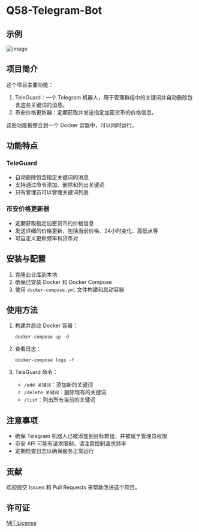 # Q58-Telegram-Bot

## 示例

![image](https://github.com/user-attachments/assets/b5651dd9-495f-4a65-a248-610956c4a6c1)


## 项目简介

这个项目主要功能：

1. TeleGuard：一个 Telegram 机器人，用于管理群组中的关键词并自动删除包含这些关键词的消息。
2. 币安价格更新器：定期获取并发送指定加密货币的价格信息。

这些功能被整合到一个 Docker 容器中，可以同时运行。

## 功能特点

### TeleGuard
- 自动删除包含指定关键词的消息
- 支持通过命令添加、删除和列出关键词
- 只有管理员可以管理关键词列表

### 币安价格更新器
- 定期获取指定加密货币的价格信息
- 发送详细的价格更新，包括当前价格、24小时变化、高低点等
- 可自定义更新频率和货币对

## 安装与配置

1. 克隆此仓库到本地
2. 确保已安装 Docker 和 Docker Compose
3. 使用 `docker-compose.yml` 文件构建和启动容器

## 使用方法

1. 构建并启动 Docker 容器：
   ```
   docker-compose up -d 
   ```

2. 查看日志：
   ```
   docker-compose logs -f
   ```

3. TeleGuard 命令：
   - `/add 关键词`：添加新的关键词
   - `/delete 关键词`：删除现有的关键词
   - `/list`：列出所有当前的关键词

## 注意事项

- 确保 Telegram 机器人已被添加到目标群组，并被赋予管理员权限
- 币安 API 可能有请求限制，请注意控制请求频率
- 定期检查日志以确保服务正常运行

## 贡献

欢迎提交 Issues 和 Pull Requests 来帮助改进这个项目。

## 许可证

[MIT License](LICENSE)
